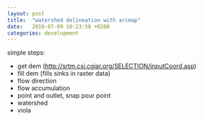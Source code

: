 ```yaml
---
layout: post
title:  "watershed delineation with arcmap"
date:   2016-07-09 10:23:58 +0200
categories: development
---
```

simple steps:
- get dem (http://srtm.csi.cgiar.org/SELECTION/inputCoord.asp)
- fill dem (fills sinks in raster data)
- flow direction
- flow accumulation
- point and outlet, snap pour point
- watershed
- viola